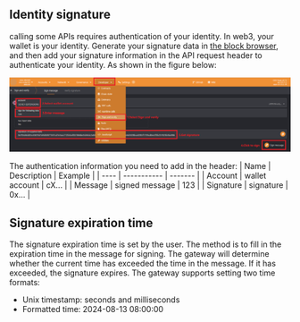 ## Identity signature
calling some APIs requires authentication of your identity. In web3, your wallet is your identity. Generate your signature data in [the block browser](https://polkadot.js.org/apps/), and then add your signature information in the API request header to authenticate your identity. As shown in the figure below:

![sign.png](../picture/sign.png)

The authentication information you need to add in the header:
| Name | Description | Example |
| ---- | ----------- | ------- |
| Account | wallet account | cX... |
| Message | signed message | 123 |
| Signature | signature | 0x... |

## Signature expiration time

The signature expiration time is set by the user. The method is to fill in the expiration time in the message for signing. The gateway will determine whether the current time has exceeded the time in the message. If it has exceeded, the signature expires. The gateway supports setting two time formats:
 - Unix timestamp: seconds and milliseconds
 - Formatted time: 2024-08-13 08:00:00